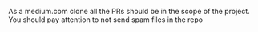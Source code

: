 As a medium.com clone all the PRs should be in the scope of the project.
You should pay attention to not send spam files in the repo
